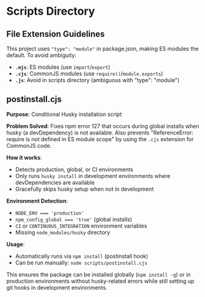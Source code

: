 # Scripts Directory

## File Extension Guidelines

This project uses `"type": "module"` in package.json, making ES modules the default. To avoid ambiguity:

- **`.mjs`**: ES modules (use `import`/`export`)
- **`.cjs`**: CommonJS modules (use `require()`/`module.exports`)
- **`.js`**: Avoid in scripts directory (ambiguous with "type": "module")

## postinstall.cjs

**Purpose**: Conditional Husky installation script

**Problem Solved**: Fixes npm error 127 that occurs during global installs when husky (a devDependency) is not available. Also prevents "ReferenceError: require is not defined in ES module scope" by using the `.cjs` extension for CommonJS code.

**How it works**:
- Detects production, global, or CI environments
- Only runs `husky install` in development environments where devDependencies are available
- Gracefully skips husky setup when not in development

**Environment Detection**:
- `NODE_ENV === 'production'`
- `npm_config_global === 'true'` (global installs)
- `CI` or `CONTINUOUS_INTEGRATION` environment variables
- Missing `node_modules/husky` directory

**Usage**:
- Automatically runs via `npm install` (postinstall hook)
- Can be run manually: `node scripts/postinstall.cjs`

This ensures the package can be installed globally (`npm install -g`) or in production environments without husky-related errors while still setting up git hooks in development environments.